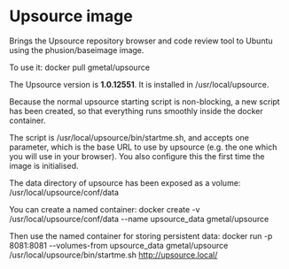 Upsource image
=============

Brings the Upsource repository browser and code review
tool to Ubuntu using the phusion/baseimage image.

To use it: docker pull gmetal/upsource

The Upsource version is **1.0.12551**. It is installed
in /usr/local/upsource.

Because the normal upsource starting script is non-blocking,
a new script has been created, so that everything runs 
smoothly inside the docker container.

The script is /usr/local/upsource/bin/startme.sh, and accepts
one parameter, which is the base URL to use by upsource (e.g. the one
which you will use in your browser). You also configure this the
first time the image is initialised.

The data directory of upsource has been exposed as a volume:
/usr/local/upsource/conf/data

You can create a named container:
docker create -v /usr/local/upsource/conf/data --name upsource_data gmetal/upsource

Then use the named container for storing persistent data:
docker run -p 8081:8081 --volumes-from upsource_data   gmetal/upsource /usr/local/upsource/bin/startme.sh http://upsource.local/
